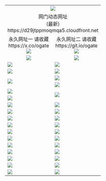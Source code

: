 ﻿<table>
  <tr></tr>
  <tr><td colspan=2 align=center><img src="https://d29jtppmoqmqa5.cloudfront.net/Up/oGate.jpg" /></td></tr>
  <tr><td colspan=2 align=center>网门动态网址<br/>(最新)
<br>https://d29jtppmoqmqa5.cloudfront.net
<br/>
    </td>
  </tr>
  <tr>
    <td align=center>永久网址一 请收藏<br/>https://x.co/ogate<br><a href="https://d29jtppmoqmqa5.cloudfront.net/Up/0WMGDL1.png"><img src="https://d29jtppmoqmqa5.cloudfront.net/Up/0WMGD1.png" /></a></td>
    <td align=center>永久网址二 请收藏<br/>https://git.io/ogate<br><a href="https://d29jtppmoqmqa5.cloudfront.net/Up/0WMGDL2.png"><img src="https://d29jtppmoqmqa5.cloudfront.net/Up/0WMGD2.png" /></a></td>
  </tr>
  <tr>
    <td align=center><a href="https://d29jtppmoqmqa5.cloudfront.net/?from=github"><img src="https://d29jtppmoqmqa5.cloudfront.net/Up/0WMPG.jpg" /></a></td>
    <td align=center><a href="https://d29jtppmoqmqa5.cloudfront.net/ogUP.aspx?name=0oGate.apk&from=github"><img src="https://d29jtppmoqmqa5.cloudfront.net/Up/0WMAZ.jpg" /></a></td>
  </tr>
  <tr>
    <td><a href="https://d29jtppmoqmqa5.cloudfront.net/oNote.aspx?id=oGate&from=github" target="_blank"><img src="https://d29jtppmoqmqa5.cloudfront.net/Up/0WCYY.jpg" /></a></td>
    <td><a href="https://d29jtppmoqmqa5.cloudfront.net/oNote.aspx?id=oNote&from=github" target="_blank"><img src="https://d29jtppmoqmqa5.cloudfront.net/Up/0WZTT.jpg" /></a></td>
  </tr>
  <tr>
    <td><a href="https://d29jtppmoqmqa5.cloudfront.net/ogDY.aspx?from=github" target="_blank"><img src="https://d29jtppmoqmqa5.cloudfront.net/Up/DY.jpg"/></a></td>
    <td><a href="https://d29jtppmoqmqa5.cloudfront.net/ogST.aspx?from=github" target="_blank"><img src="https://d29jtppmoqmqa5.cloudfront.net/Up/ST.jpg"/></a></td>
  </tr>
  <tr>
    <td rowspan=2><a href="https://d29jtppmoqmqa5.cloudfront.net/ogUP.aspx?name=WJ.mp4&count=240P:5,480P:1&from=github" target="_blank"><img src="https://d29jtppmoqmqa5.cloudfront.net/Up/WJ.jpg" /></a></td>
    <td><a href="https://d29jtppmoqmqa5.cloudfront.net/ogUP.aspx?name=DKC.mp4&count=17&from=github" target="_blank"><img src="https://d29jtppmoqmqa5.cloudfront.net/Up/DKC.jpg" /></a></td> 
  </tr>
  <tr>
    <td><a href="https://d29jtppmoqmqa5.cloudfront.net/ogUP.aspx?name=LRWS.mp4&count=6B:17,5A:10,5B:35,4A:14,4B:19,3A:10,3B:26,2A:16,2B:21,1A:23,1B:29&from=github" target="_blank"><img src="https://d29jtppmoqmqa5.cloudfront.net/Up/LRWS.jpg" /></a></td>
  </tr>
  <tr>
    <td><a href="https://d29jtppmoqmqa5.cloudfront.net/ogUP.aspx?name=JQR.mp4&count=2&from=github" target="_blank"><img src="https://d29jtppmoqmqa5.cloudfront.net/Up/JQR.jpg" /></a></td>   
    <td rowspan=2><a href="https://d29jtppmoqmqa5.cloudfront.net/ogUP.aspx?name=JP.mp4&count=9&from=github" target="_blank"><img src="https://d29jtppmoqmqa5.cloudfront.net/Up/JP.jpg" /></td>
  </tr>
  <tr>
    <td><a href="https://d29jtppmoqmqa5.cloudfront.net/ogUP.aspx?name=ZSJ.mp4&count=16&from=github" target="_blank"><img src="https://d29jtppmoqmqa5.cloudfront.net/Up/ZSJ.jpg" /></a></td>
  </tr>
  <tr>
    <td><a href="https://d29jtppmoqmqa5.cloudfront.net/ogUP.aspx?name=SSZJ.mp4&count=240P:6,480P:6&from=github" target="_blank"><img src="https://d29jtppmoqmqa5.cloudfront.net/Up/SSZJ.jpg" /></a></td>
    <td><a href="https://d29jtppmoqmqa5.cloudfront.net/ogUP.aspx?name=WH.mp4&from=github" target="_blank"><img src="https://d29jtppmoqmqa5.cloudfront.net/Up/WH.jpg" /></a></td>
  </tr>
  <tr>
    <td><a href="https://d29jtppmoqmqa5.cloudfront.net/ogUP.aspx?name=3XZM.mp4&count=240P:1,480P:1&from=github" target="_blank"><img src="https://d29jtppmoqmqa5.cloudfront.net/Up/3XZM.jpg" /></a></td>
    <td><a href="https://d29jtppmoqmqa5.cloudfront.net/ogUP.aspx?name=DWHM.mp4&from=github" target="_blank"><img src="https://d29jtppmoqmqa5.cloudfront.net/Up/DWHM.jpg" /></a></td>
  </tr>
  <tr>
    <td><a href="https://d29jtppmoqmqa5.cloudfront.net/ogUP.aspx?name=TRHY.mp4&from=github" target="_blank"><img src="https://d29jtppmoqmqa5.cloudfront.net/Up/TRHY.jpg" /></a></td>
    <td><a href="https://d29jtppmoqmqa5.cloudfront.net/ogUP.aspx?name=XTFY.mp4&count=24&from=github" target="_blank"><img src="https://d29jtppmoqmqa5.cloudfront.net/Up/XTFY.jpg" /></a></td>
  </tr>
  <tr>
    <td><a href="https://d29jtppmoqmqa5.cloudfront.net/ogUP.aspx?name=4SQQ.mp4&count=06:17&current=06:17&from=github" target="_blank"><img src="https://d29jtppmoqmqa5.cloudfront.net/Up/4SQQ0.jpg" /></a></td>
    <td><a href="https://d29jtppmoqmqa5.cloudfront.net/ogUP.aspx?name=4SHQ.mp4&count=06:19&current=06:19&from=github" target="_blank"><img src="https://d29jtppmoqmqa5.cloudfront.net/Up/4SHQ0.jpg" /></a></td>
  </tr>
  <tr>
    <td><a href="https://d29jtppmoqmqa5.cloudfront.net/ogUP.aspx?name=4SZG.mp4&count=06:20&current=06:20&from=github" target="_blank"><img src="https://d29jtppmoqmqa5.cloudfront.net/Up/4SZG0.jpg" /></a></td>
    <td><a href="https://d29jtppmoqmqa5.cloudfront.net/ogUP.aspx?name=4SDJ.mp4&count=06:32&current=06:31&from=github" target="_blank"><img src="https://d29jtppmoqmqa5.cloudfront.net/Up/4SDJ0.jpg" /></a></td>
  </tr>
  <tr>
    <td><a href="https://d29jtppmoqmqa5.cloudfront.net/onUP.aspx?name=https://x.co/dtw99&from=github" target="_blank"><img src="https://d29jtppmoqmqa5.cloudfront.net/Up/0DTW.jpg"/></a></td>
    <td><a href="https://d29jtppmoqmqa5.cloudfront.net/onUP.aspx?name=https://d2ao90bsskjq20.cloudfront.net/acenter/&from=github" target="_blank"><img src="https://d29jtppmoqmqa5.cloudfront.net/Up/0TDW.jpg" /></a></td>
  </tr>
  <tr>
    <td><a href="https://d29jtppmoqmqa5.cloudfront.net/onUP.aspx?name=https://d23nscda4f4lvy.cloudfront.net/gb/nsc413.htm&from=github" target="_blank"><img src="https://d29jtppmoqmqa5.cloudfront.net/Up/0DJY.jpg" /></a></td>
    <td><a href="https://d29jtppmoqmqa5.cloudfront.net/onUP.aspx?name=https://dgocdxv5343dc.cloudfront.net/xtr/gb/prog204.html&from=github" target="_blank"><img src="https://d29jtppmoqmqa5.cloudfront.net/Up/0XTR.jpg" /></a></td>
  </tr>
  <tr>
    <td><a href="https://d29jtppmoqmqa5.cloudfront.net/onUP.aspx?name=https://d7203y8eitivv.cloudfront.net&from=github" target="_blank"><img src="https://d29jtppmoqmqa5.cloudfront.net/Up/0MHW.jpg" /></a></td>
    <td><a href="https://d29jtppmoqmqa5.cloudfront.net/onUP.aspx?name=https://d38z1xzg5vtneh.cloudfront.net&from=github" target="_blank"><img src="https://d29jtppmoqmqa5.cloudfront.net/Up/0ZJW.jpg" /></a></td>
  </tr>
  <tr>
    <td><a href="https://d29jtppmoqmqa5.cloudfront.net/ogUP.aspx?name=FG.zip&from=github" target="_blank"><img src="https://d29jtppmoqmqa5.cloudfront.net/Up/FG.jpg" /></a></td>
    <td><a href="https://d29jtppmoqmqa5.cloudfront.net/ogUP.aspx?name=FGA.apk&from=github" target="_blank"><img src="https://d29jtppmoqmqa5.cloudfront.net/Up/FGA.jpg" /></a></td>
  </tr>
  <tr>
    <td><a href="https://d29jtppmoqmqa5.cloudfront.net/ogUP.aspx?name=U.zip&from=github" target="_blank"><img src="https://d29jtppmoqmqa5.cloudfront.net/Up/U.jpg" /></a></td>
    <td><a href="https://d29jtppmoqmqa5.cloudfront.net/ogUP.aspx?name=UA.apk&from=github" target="_blank"><img src="https://d29jtppmoqmqa5.cloudfront.net/Up/UA.jpg" /></a></td>
  </tr>
  <tr>
    <td><a href="https://d29jtppmoqmqa5.cloudfront.net/ogUP.aspx?name=0iPPOTV.zip&from=github" target="_blank"><img src="https://d29jtppmoqmqa5.cloudfront.net/Up/0iPPOTV.jpg" /></a></td>
    <td><a href="https://d29jtppmoqmqa5.cloudfront.net/ogUP.aspx?name=0iNTD.apk&from=github" target="_blank"><img src="https://d29jtppmoqmqa5.cloudfront.net/Up/0iNTD.jpg" /></a></td>
  </tr>
</table>
